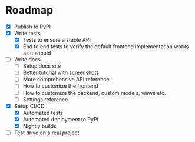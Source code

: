 # Roadmap

- [x] Publish to PyPI
- [x] Write tests
  - [x] Tests to ensure a stable API
  - [x] End to end tests to verify the default frontend implementation works as it should
- [ ] Write docs
  - [ ] Setup docs site
  - [ ] Better tutorial with screenshots
  - [ ] More comprehensive API reference
  - [ ] How to customize the frontend
  - [ ] How to customize the backend, custom models, views etc.
  - [ ] Settings reference
- [x] Setup CI/CD
  - [x] Automated tests
  - [x] Automated deployment to PyPI
  - [x] Nightly builds
- [ ] Test drive on a real project
